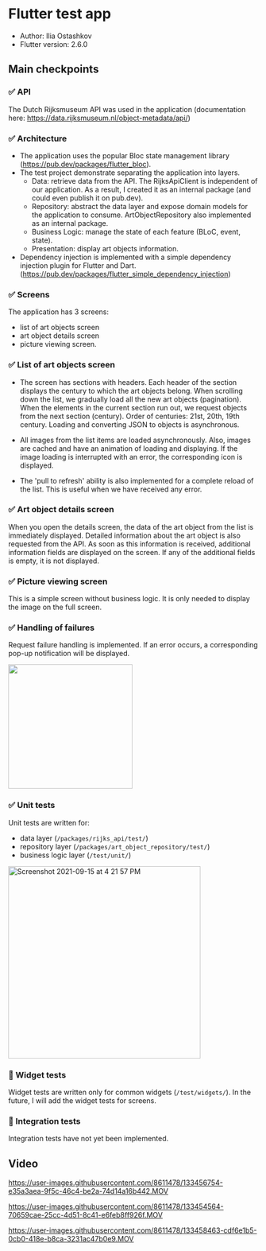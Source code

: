 # Flutter test app

* Author: Ilia Ostashkov
* Flutter version: 2.6.0

## Main checkpoints

### ✅ API

The Dutch Rijksmuseum API was used in the application (documentation here: https://data.rijksmuseum.nl/object-metadata/api/)

### ✅ Architecture

- The application uses the popular Bloc state management library (https://pub.dev/packages/flutter_bloc).
- The test project demonstrate separating the application into layers.
    - Data: retrieve data from the API. The RijksApiClient is independent of our application. As a result, I created it as an internal package (and could even publish it on pub.dev).
    - Repository: abstract the data layer and expose domain models for the application to consume. ArtObjectRepository also implemented as an internal package. 
    - Business Logic: manage the state of each feature (BLoC, event, state).
    - Presentation: display art objects information.
- Dependency injection is implemented with a simple dependency injection plugin for Flutter and Dart.(https://pub.dev/packages/flutter_simple_dependency_injection)

### ✅ Screens

The application has 3 screens: 
* list of art objects screen
* art object details screen
* picture viewing screen.

### ✅ List of art objects screen

- The screen has sections with headers. Each header of the section displays the century to which the art objects belong. When scrolling down the list, we gradually load all the new art objects (pagination). When the elements in the current section run out, we request objects from the next section (century). Order of centuries: 21st, 20th, 19th century. Loading and converting JSON to objects is asynchronous.

- All images from the list items are loaded asynchronously. Also, images are cached and have an animation of loading and displaying. If the image loading is interrupted with an error, the corresponding icon is displayed.

- The 'pull to refresh' ability is also implemented for a complete reload of the list. This is useful when we have received any error.

### ✅ Art object details screen

When you open the details screen, the data of the art object from the list is immediately displayed. Detailed information about the art object is also requested from the API. As soon as this information is received, additional information fields are displayed on the screen. If any of the additional fields is empty, it is not displayed.

### ✅ Picture viewing screen

This is a simple screen without business logic. It is only needed to display the image on the full screen.

### ✅ Handling of failures

Request failure handling is implemented. If an error occurs, a corresponding pop-up notification will be displayed.

<img src="https://user-images.githubusercontent.com/8611478/133454847-f74d60a0-8390-4bf1-8265-5e50dbbb1bb1.PNG" width="250">

### ✅ Unit tests

Unit tests are written for:
- data layer (`/packages/rijks_api/test/`)
- repository layer (`/packages/art_object_repository/test/`)
- business logic layer (`/test/unit/`)

<img width="387" alt="Screenshot 2021-09-15 at 4 21 57 PM" src="https://user-images.githubusercontent.com/8611478/133454790-a0c02cf5-edaa-44b2-a847-aaef6efcced8.png">

### 📌 Widget tests

Widget tests are written only for common widgets (`/test/widgets/`). In the future, I will add the widget tests for screens.

### 📌 Integration tests

Integration tests have not yet been implemented.

## Video

https://user-images.githubusercontent.com/8611478/133456754-e35a3aea-9f5c-46c4-be2a-74d14a16b442.MOV

https://user-images.githubusercontent.com/8611478/133454564-70659cae-25cc-4d51-8c41-e6feb8ff926f.MOV

https://user-images.githubusercontent.com/8611478/133458463-cdf6e1b5-0cb0-418e-b8ca-3231ac47b0e9.MOV
